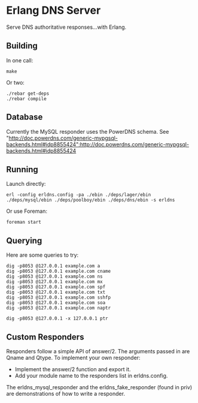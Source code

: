 # Erlang DNS Server

Serve DNS authoritative responses...with Erlang.

## Building

In one call:

    make

Or two:

    ./rebar get-deps
    ./rebar compile

## Database

Currently the MySQL responder uses the PowerDNS schema. See "http://doc.powerdns.com/generic-mypgsql-backends.html#idp8855424":http://doc.powerdns.com/generic-mypgsql-backends.html#idp8855424

## Running

Launch directly:

    erl -config erldns.config -pa ./ebin ./deps/lager/ebin ./deps/mysql/ebin ./deps/poolboy/ebin ./deps/dns/ebin -s erldns

Or use Foreman:

    foreman start

## Querying

Here are some queries to try:

    dig -p8053 @127.0.0.1 example.com a
    dig -p8053 @127.0.0.1 example.com cname
    dig -p8053 @127.0.0.1 example.com ns
    dig -p8053 @127.0.0.1 example.com mx
    dig -p8053 @127.0.0.1 example.com spf
    dig -p8053 @127.0.0.1 example.com txt
    dig -p8053 @127.0.0.1 example.com sshfp
    dig -p8053 @127.0.0.1 example.com soa
    dig -p8053 @127.0.0.1 example.com naptr

    dig -p8053 @127.0.0.1 -x 127.0.0.1 ptr

## Custom Responders

Responders follow a simple API of answer/2. The arguments passed in are Qname and Qtype. To implement your own responder:

* Implement the answer/2 function and export it.
* Add your module name to the responders list in erldns.config.

The erldns_mysql_responder and the erldns_fake_responder (found in priv) are demonstrations of how to write a responder.

